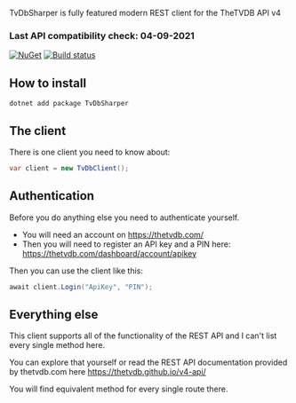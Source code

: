 TvDbSharper is fully featured modern REST client for the TheTVDB API v4

### Last API compatibility check: 04-09-2021

[![NuGet](https://img.shields.io/nuget/v/TvDbSharper.svg?maxAge=2592000?style=plastic)](https://www.nuget.org/packages/TvDbSharper/)  [![Build status](https://ci.appveyor.com/api/projects/status/yt4ng6wtcd1nrd3b/branch/master?svg=true)](https://ci.appveyor.com/project/HristoKolev/tvdbsharper/branch/master)

## How to install

```
dotnet add package TvDbSharper
```

## The client

There is one client you need to know about:

```C#
var client = new TvDbClient();
```

## Authentication

Before you do anything else you need to authenticate yourself.

* You will need an account on https://thetvdb.com/
* Then you will need to register an API key and a PIN here: https://thetvdb.com/dashboard/account/apikey

Then you can use the client like this:

```C#
await client.Login("ApiKey", "PIN");
```

## Everything else

This client supports all of the functionality of the REST API and I can't list every single method here.

You can explore that yourself or read the REST API documentation provided by thetvdb.com here https://thetvdb.github.io/v4-api/

You will find equivalent method for every single route there.
